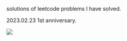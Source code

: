 solutions of leetcode problems I have solved.

2023.02.23 1st anniversary.

![](https://blog.mofengfeng.com/wp-content/uploads/2023/02/图片-1.png)